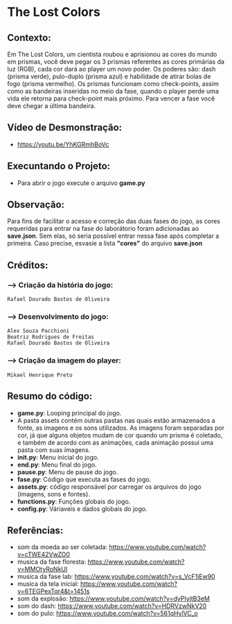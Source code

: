 # The Lost Colors

## Contexto: 

Em The Lost Colors, um cientista roubou e aprisionou as cores do mundo em prismas, você deve pegar os 3 prismas referentes as cores primárias da luz (RGB), cada cor dará ao player um novo poder. Os poderes são: dash (prisma verde), pulo-duplo (prisma azul) e habilidade de atirar bolas de fogo (prisma vermelho). Os prismas funcionam como check-points, assim como as bandeiras inseridas no meio da fase, quando o player perde uma vida ele retorna para check-point mais próximo. Para vencer a fase você deve chegar a última bandeira. 

## Vídeo de Desmonstração:
- https://youtu.be/YhKGRmhBoVc

## Execuntando o Projeto:
- Para abrir o jogo execute o arquivo **game.py**

## Observação:

Para fins de facilitar o acesso e correção das duas fases do jogo, as cores requeridas para entrar na fase do laborátorio foram adicionadas ao **save.json**. Sem elas, só seria possível entrar nessa fase após completar a primeira. Caso precise, esvasie a lista **"cores"** do arquivo **save.json**

## Créditos: 

### --> Criação da história do jogo: 
    Rafael Dourado Bastos de Oliveira

### --> Desenvolvimento do jogo:
    Alex Souza Pacchioni
    Beatriz Rodrigues de Freitas
    Rafael Dourado Bastos de Oliveira

### --> Criação da imagem do player:
    Mikael Henrique Preto

## Resumo do código: 

- **game.py**: Looping principal do jogo.
- A pasta assets contém outras pastas nas quais estão armazenados a fonte, as imagens e os sons utilizados. As imagens foram separadas por cor, já que alguns objetos mudam de cor quando um prisma é coletado, e também de acordo com as animações, cada animação possui uma pasta com suas imagens. 
- **init.py**: Menu inicial do jogo. 
- **end.py**: Menu final do jogo.
- **pause.py**: Menu de pause do jogo.
- **fase.py**: Código que executa as fases do jogo.
- **assets.py**: código responsável por carregar os arquivos do jogo (imagens, sons e fontes).
- **functions.py**: Funções globais do jogo.
- **config.py**: Váriaveis e dados globais do jogo.

## Referências:

- som da moeda ao ser coletada: https://www.youtube.com/watch?v=cTWE42VwZO0
- musica da fase floresta: https://www.youtube.com/watch?v=MMOtyRoNkUI
- musica da fase lab: https://www.youtube.com/watch?v=s_VcF1iEw90
- musica da tela inicial: https://www.youtube.com/watch?v=6TEGPexTqr4&t=1451s
- som da explosão: https://www.youtube.com/watch?v=dyPIyjtB3eM
- som do dash: https://www.youtube.com/watch?v=HDRVzwNkV20
- som do pulo: https://www.youtube.com/watch?v=561qHylVC_o